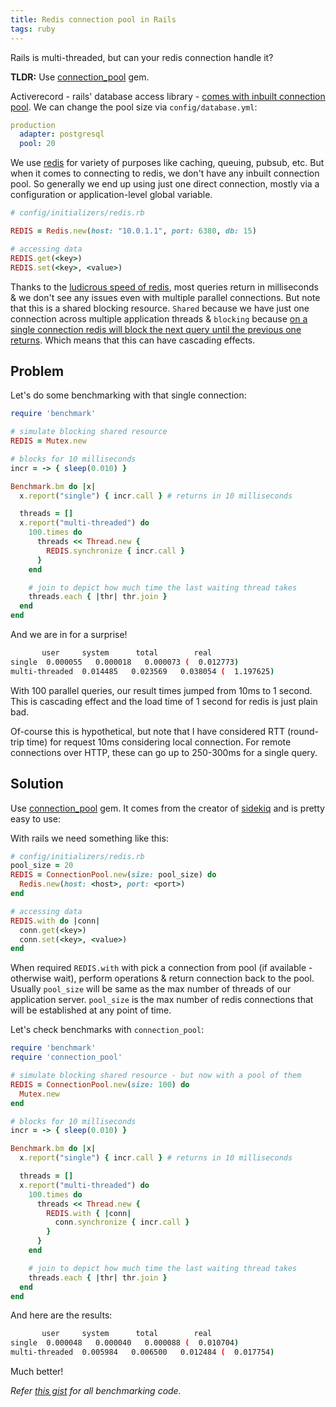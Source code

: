 ```yaml
---
title: Redis connection pool in Rails
tags: ruby
---
```


Rails is multi-threaded, but can your redis connection handle it?

<!--more-->

**TLDR:** Use [connection_pool][4] gem.

Activerecord - rails' database access library - [comes with inbuilt connection pool][1]. We can change the pool size via `config/database.yml`:

```yml
production
  adapter: postgresql
  pool: 20
```

We use [redis][2] for variety of purposes like caching, queuing, pubsub, etc. But when it comes to connecting to redis, we don't have any inbuilt connection pool.
So generally we end up using just one direct connection, mostly via a configuration or application-level global variable.

```ruby
# config/initializers/redis.rb

REDIS = Redis.new(host: "10.0.1.1", port: 6380, db: 15)

# accessing data
REDIS.get(<key>)
REDIS.set(<key>, <value>)
```

Thanks to the [ludicrous speed of redis][3], most queries return in milliseconds & we don't see any issues even with multiple parallel connections.
But note that this is a shared blocking resource. `Shared` because we have just one connection across multiple application threads & `blocking` because
[on a single connection redis will block the next query until the previous one returns][6]. Which means that this can have cascading effects.

## Problem

Let's do some benchmarking with that single connection:

```ruby
require 'benchmark'

# simulate blocking shared resource
REDIS = Mutex.new

# blocks for 10 milliseconds
incr = -> { sleep(0.010) }

Benchmark.bm do |x|
  x.report("single") { incr.call } # returns in 10 milliseconds

  threads = []
  x.report("multi-threaded") do
    100.times do
      threads << Thread.new {
        REDIS.synchronize { incr.call }
      }
    end

    # join to depict how much time the last waiting thread takes
    threads.each { |thr| thr.join }
  end
end
```

And we are in for a surprise!

```sh
       user     system      total        real
single  0.000055   0.000018   0.000073 (  0.012773)
multi-threaded  0.014485   0.023569   0.038054 (  1.197625)
```

With 100 parallel queries, our result times jumped from 10ms to 1 second.
This is cascading effect and the load time of 1 second for redis is just plain bad.

Of-course this is hypothetical, but note that I have considered RTT (round-trip time) for request 10ms
considering local connection. For remote connections over HTTP, these can go up to 250-300ms for a single query.

## Solution

Use [connection_pool][4] gem. It comes from the creator of [sidekiq][5] and is pretty easy to use:

With rails we need something like this:

```ruby
# config/initializers/redis.rb
pool_size = 20
REDIS = ConnectionPool.new(size: pool_size) do
  Redis.new(host: <host>, port: <port>)
end

# accessing data
REDIS.with do |conn|
  conn.get(<key>)
  conn.set(<key>, <value>)
end
```

When required `REDIS.with` with pick a connection from pool (if available - otherwise wait),
perform operations & return connection back to the pool.
Usually `pool_size` will be same as the max number of threads of our application server.
`pool_size` is the max number of redis connections that will be established at any point of time.

Let's check benchmarks with `connection_pool`:

```ruby
require 'benchmark'
require 'connection_pool'

# simulate blocking shared resource - but now with a pool of them
REDIS = ConnectionPool.new(size: 100) do
  Mutex.new
end

# blocks for 10 milliseconds
incr = -> { sleep(0.010) }

Benchmark.bm do |x|
  x.report("single") { incr.call } # returns in 10 milliseconds

  threads = []
  x.report("multi-threaded") do
    100.times do
      threads << Thread.new {
        REDIS.with { |conn|
          conn.synchronize { incr.call }
        }
      }
    end

    # join to depict how much time the last waiting thread takes
    threads.each { |thr| thr.join }
  end
end
```

And here are the results:

```sh
       user     system      total        real
single  0.000048   0.000040   0.000088 (  0.010704)
multi-threaded  0.005984   0.006500   0.012484 (  0.017754)
```

Much better!

_Refer [this gist][7] for all benchmarking code._

[1]: https://api.rubyonrails.org/v6.0.2/classes/ActiveRecord/ConnectionAdapters/ConnectionPool.html
[2]: https://redis.io/
[3]: https://redis.io/topics/benchmarks
[4]: https://github.com/mperham/connection_pool
[5]: https://sidekiq.org/
[6]: https://redis.io/topics/pipelining
[7]: https://gist.github.com/tejasbubane/18fcb441f7bf067e5963f1af262a2945
